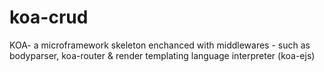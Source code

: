 # koa-crud
KOA- a microframework skeleton enchanced with middlewares - such as bodyparser, koa-router &amp; render templating language interpreter (koa-ejs) 
